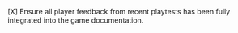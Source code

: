 [X] Ensure all player feedback from recent playtests has been fully integrated into the game documentation.